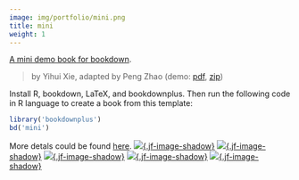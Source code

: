 ```yaml
---
image: img/portfolio/mini.png
title: mini
weight: 1
---
```


[A mini demo book for bookdown](https://github.com/yihui/bookdown-minimal). 

> by Yihui Xie, adapted by Peng Zhao (demo: [pdf](https://github.com/pzhaonet/bookdownplus/raw/master/inst2/mini/showcase/yihui_mini.pdf), [zip](https://github.com/pzhaonet/bookdownplus/raw/master/inst/templates/mini.zip))

<!--more-->

Install R, bookdown, LaTeX, and bookdownplus. Then run the following code in R language to create a book from this template:

```r
library('bookdownplus')
bd('mini')
```

More detals could be found [here](https://github.com/pzhaonet/bookdownplus).
[![](https://github.com/pzhaonet/bookdownplus/raw/master/inst2/mini/showcase/yihui_mini1.png){.jf-image-shadow}](https://github.com/pzhaonet/bookdownplus/raw/master/inst2/mini/showcase/yihui_mini1.png)
[![](https://github.com/pzhaonet/bookdownplus/raw/master/inst2/mini/showcase/yihui_mini2.png){.jf-image-shadow}](https://github.com/pzhaonet/bookdownplus/raw/master/inst2/mini/showcase/yihui_mini2.png)
[![](https://github.com/pzhaonet/bookdownplus/raw/master/inst2/mini/showcase/yihui_mini3.png){.jf-image-shadow}](https://github.com/pzhaonet/bookdownplus/raw/master/inst2/mini/showcase/yihui_mini3.png)
[![](https://github.com/pzhaonet/bookdownplus/raw/master/inst2/mini/showcase/yihui_mini4.png){.jf-image-shadow}](https://github.com/pzhaonet/bookdownplus/raw/master/inst2/mini/showcase/yihui_mini4.png)
[![](https://github.com/pzhaonet/bookdownplus/raw/master/inst2/mini/showcase/yihui_mini5.png){.jf-image-shadow}](https://github.com/pzhaonet/bookdownplus/raw/master/inst2/mini/showcase/yihui_mini5.png)

